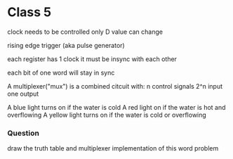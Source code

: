 # Class 5

clock needs to be controlled
only D value can change

rising edge trigger (aka pulse generator)

each register has 1 clock
it must be insync with each other

each bit of one word will stay in sync


A multiplexer("mux") is a combined citcuit with:
n control signals
2^n input
one output

A blue light turns on if the water is cold
A red light on if the water is hot and overflowing
A yellow light turns on if the water is cold or overflowing

### Question
draw the truth table and multiplexer implementation of this word problem
